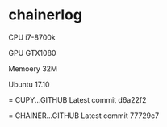 # chainerlog


CPU i7-8700k

GPU GTX1080

Memoery 32M

Ubuntu 17.10



= CUPY...GITHUB Latest commit d6a22f2  

= CHAINER...GITHUB Latest commit 77729c7  
